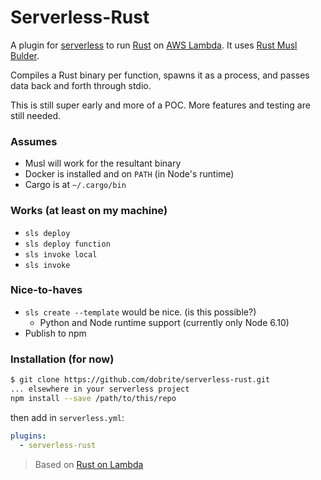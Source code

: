 # Serverless-Rust

A plugin for [serverless](https://serverless.com/) to run [Rust](https://www.rust-lang.org/) on [AWS Lambda](https://aws.amazon.com/lambda/). It uses [Rust Musl Bulder](https://github.com/emk/rust-musl-builder).

Compiles a Rust binary per function, spawns it as a process, and passes data back and forth through stdio.

This is still super early and more of a POC. More features and testing are still needed.

### Assumes

* Musl will work for the resultant binary
* Docker is installed and on `PATH` (in Node's runtime)
* Cargo is at `~/.cargo/bin`

### Works (at least on my machine)

* `sls deploy`
* `sls deploy function`
* `sls invoke local`
* `sls invoke`

### Nice-to-haves

* `sls create --template` would be nice. (is this possible?)
  * Python and Node runtime support (currently only Node 6.10)
* Publish to npm

### Installation (for now)

```bash
$ git clone https://github.com/dobrite/serverless-rust.git
... elsewhere in your serverless project
npm install --save /path/to/this/repo
```

then add in `serverless.yml`:

```yaml
plugins:
  - serverless-rust
```

> Based on [Rust on Lambda](http://julienblanchard.com/2015/rust-on-aws-lambda/)
